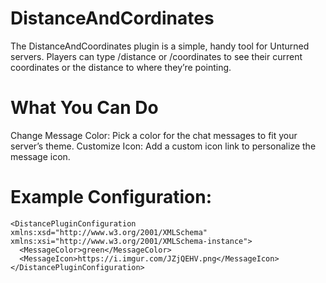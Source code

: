 # DistanceAndCordinates
The DistanceAndCoordinates plugin is a simple, handy tool for Unturned servers. Players can type /distance or /coordinates to see their current coordinates or the distance to where they’re pointing.

# What You Can Do
Change Message Color: Pick a color for the chat messages to fit your server’s theme.
Customize Icon: Add a custom icon link to personalize the message icon.

# Example Configuration:
```
<DistancePluginConfiguration xmlns:xsd="http://www.w3.org/2001/XMLSchema" xmlns:xsi="http://www.w3.org/2001/XMLSchema-instance">
  <MessageColor>green</MessageColor>
  <MessageIcon>https://i.imgur.com/JZjQEHV.png</MessageIcon>
</DistancePluginConfiguration>
```
